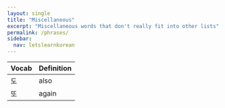 ```yaml
---
layout: single
title: "Miscellaneous"
excerpt: "Miscellaneous words that don't really fit into other lists"
permalink: /phrases/
sidebar:
  nav: letslearnkorean
---
```


| Vocab | Definition |
| ----- | ---------- |
| 도    | also       |
| 또    | again      |